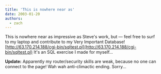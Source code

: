 ```yaml
---
title: 'This is nowhere near as'
date: 2003-01-20
authors:
  - zach
---
```


This is nowhere near as impressive as Steve's work, but — feel free to surf to my laptop and contribute to my Very Important Database!
[http://63.170.214.188/cgi-bin/sqltest.pl](http://63.170.214.188/cgi-bin/sqltest.pl)
It's an SQL exercise I made for myself...

**Update:** Apparently my router/security skills are weak, because no one can connect to the page! Wah wah anti-climactic ending. Sorry...

